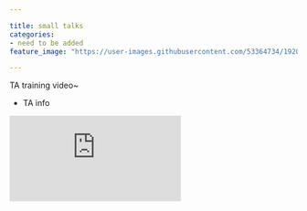 ```yaml
---

title: small talks
categories:
- need to be added
feature_image: "https://user-images.githubusercontent.com/53364734/192078882-190b1b14-a1ee-4590-ac1f-56ac81ffeb56.png"

---
```

TA training video~
<!-- more -->

- TA info

<div class="video">
  <iframe src="https://560-cn-east-2.cdn-vod.huaweicloud.com/asset/67216c11fb06c8497965155f5e390f6c/play_video/2855561ba63e5ffd41c30df43bf682e6.mp4?auth_info=IqoIzqIgNFnhoHmh4%2BPjnfAO3guEZtoJ2UkxASVeG700b4zpUMPNXoSGo1ipAuBY%2FCnmLYnRfaJpKwu%2BXCk3w0r6zLpWKt4y9BCxHnHRnJA%3D.5f0543d040d6aeb32f56b6b558c20cbe" frameborder="0" allowfullscreen title="{{ include.title | default: "Video" }}"></iframe>
</div>
